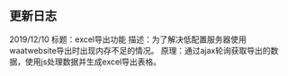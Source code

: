 更新日志
-------

2019/12/10
标题：excel导出功能
描述：为了解决低配置服务器使用waatwebsite导出时出现内存不足的情况。
原理：通过ajax轮询获取导出的数据，使用js处理数据并生成excel导出表格。

